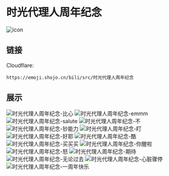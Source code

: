# 时光代理人周年纪念
![icon](https://emoji.shojo.cn/bili/src/时光代理人周年纪念/icon.png)
## 链接
Cloudflare:
```
https://emoji.shojo.cn/bili/src/时光代理人周年纪念
```
## 展示
![时光代理人周年纪念-比心](https://emoji.shojo.cn/bili/src/时光代理人周年纪念/时光代理人周年纪念-比心.png)
![时光代理人周年纪念-emmm](https://emoji.shojo.cn/bili/src/时光代理人周年纪念/时光代理人周年纪念-emmm.png)
![时光代理人周年纪念-salute](https://emoji.shojo.cn/bili/src/时光代理人周年纪念/时光代理人周年纪念-salute.png)
![时光代理人周年纪念-不](https://emoji.shojo.cn/bili/src/时光代理人周年纪念/时光代理人周年纪念-不.png)
![时光代理人周年纪念-钞能力](https://emoji.shojo.cn/bili/src/时光代理人周年纪念/时光代理人周年纪念-钞能力.png)
![时光代理人周年纪念-盯](https://emoji.shojo.cn/bili/src/时光代理人周年纪念/时光代理人周年纪念-盯.png)
![时光代理人周年纪念-好耶](https://emoji.shojo.cn/bili/src/时光代理人周年纪念/时光代理人周年纪念-好耶.png)
![时光代理人周年纪念-酷](https://emoji.shojo.cn/bili/src/时光代理人周年纪念/时光代理人周年纪念-酷.png)
![时光代理人周年纪念-买买买](https://emoji.shojo.cn/bili/src/时光代理人周年纪念/时光代理人周年纪念-买买买.png)
![时光代理人周年纪念-你醒啦](https://emoji.shojo.cn/bili/src/时光代理人周年纪念/时光代理人周年纪念-你醒啦.png)
![时光代理人周年纪念-怒](https://emoji.shojo.cn/bili/src/时光代理人周年纪念/时光代理人周年纪念-怒.png)
![时光代理人周年纪念-期待](https://emoji.shojo.cn/bili/src/时光代理人周年纪念/时光代理人周年纪念-期待.png)
![时光代理人周年纪念-无论过去](https://emoji.shojo.cn/bili/src/时光代理人周年纪念/时光代理人周年纪念-无论过去.png)
![时光代理人周年纪念-心脏骤停](https://emoji.shojo.cn/bili/src/时光代理人周年纪念/时光代理人周年纪念-心脏骤停.png)
![时光代理人周年纪念-一周年快乐](https://emoji.shojo.cn/bili/src/时光代理人周年纪念/时光代理人周年纪念-一周年快乐.png)
